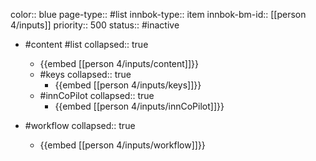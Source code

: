 color:: blue
page-type:: #list
innbok-type:: item
innbok-bm-id:: [[person 4/inputs]]
priority:: 500
status:: #inactive

- #content #list
  collapsed:: true
	- {{embed [[person 4/inputs/content]]}}
  - #keys
    collapsed:: true
	  - {{embed [[person 4/inputs/keys]]}}
  - #innCoPilot
    collapsed:: true
	  - {{embed [[person 4/inputs/innCoPilot]]}}

- #workflow
  collapsed:: true
	- {{embed [[person 4/inputs/workflow]]}}

